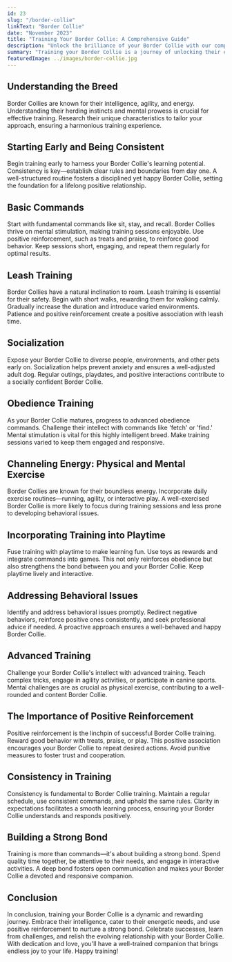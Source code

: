 ```yaml
---
id: 23
slug: "/border-collie"
linkText: "Border Collie"
date: "November 2023"
title: "Training Your Border Collie: A Comprehensive Guide"
description: "Unlock the brilliance of your Border Collie with our comprehensive training guide. From basic commands to advanced tricks—build a lasting bond."
summary: "Training your Border Collie is a journey of unlocking their exceptional intelligence and building a lasting bond. In this comprehensive guide, we'll explore key aspects of Border Collie training, offering practical tips for success."
featuredImage: ../images/border-collie.jpg
---
```


## Understanding the Breed

Border Collies are known for their intelligence, agility, and energy. Understanding their herding instincts and mental prowess is crucial for effective training. Research their unique characteristics to tailor your approach, ensuring a harmonious training experience.

## Starting Early and Being Consistent

Begin training early to harness your Border Collie's learning potential. Consistency is key—establish clear rules and boundaries from day one. A well-structured routine fosters a disciplined yet happy Border Collie, setting the foundation for a lifelong positive relationship.

## Basic Commands

Start with fundamental commands like sit, stay, and recall. Border Collies thrive on mental stimulation, making training sessions enjoyable. Use positive reinforcement, such as treats and praise, to reinforce good behavior. Keep sessions short, engaging, and repeat them regularly for optimal results.

## Leash Training

Border Collies have a natural inclination to roam. Leash training is essential for their safety. Begin with short walks, rewarding them for walking calmly. Gradually increase the duration and introduce varied environments. Patience and positive reinforcement create a positive association with leash time.

## Socialization

Expose your Border Collie to diverse people, environments, and other pets early on. Socialization helps prevent anxiety and ensures a well-adjusted adult dog. Regular outings, playdates, and positive interactions contribute to a socially confident Border Collie.

## Obedience Training

As your Border Collie matures, progress to advanced obedience commands. Challenge their intellect with commands like 'fetch' or 'find.' Mental stimulation is vital for this highly intelligent breed. Make training sessions varied to keep them engaged and responsive.

## Channeling Energy: Physical and Mental Exercise

Border Collies are known for their boundless energy. Incorporate daily exercise routines—running, agility, or interactive play. A well-exercised Border Collie is more likely to focus during training sessions and less prone to developing behavioral issues.

## Incorporating Training into Playtime

Fuse training with playtime to make learning fun. Use toys as rewards and integrate commands into games. This not only reinforces obedience but also strengthens the bond between you and your Border Collie. Keep playtime lively and interactive.

## Addressing Behavioral Issues

Identify and address behavioral issues promptly. Redirect negative behaviors, reinforce positive ones consistently, and seek professional advice if needed. A proactive approach ensures a well-behaved and happy Border Collie.

## Advanced Training

Challenge your Border Collie's intellect with advanced training. Teach complex tricks, engage in agility activities, or participate in canine sports. Mental challenges are as crucial as physical exercise, contributing to a well-rounded and content Border Collie.

## The Importance of Positive Reinforcement

Positive reinforcement is the linchpin of successful Border Collie training. Reward good behavior with treats, praise, or play. This positive association encourages your Border Collie to repeat desired actions. Avoid punitive measures to foster trust and cooperation.

## Consistency in Training

Consistency is fundamental to Border Collie training. Maintain a regular schedule, use consistent commands, and uphold the same rules. Clarity in expectations facilitates a smooth learning process, ensuring your Border Collie understands and responds positively.

## Building a Strong Bond

Training is more than commands—it's about building a strong bond. Spend quality time together, be attentive to their needs, and engage in interactive activities. A deep bond fosters open communication and makes your Border Collie a devoted and responsive companion.

## Conclusion

In conclusion, training your Border Collie is a dynamic and rewarding journey. Embrace their intelligence, cater to their energetic needs, and use positive reinforcement to nurture a strong bond. Celebrate successes, learn from challenges, and relish the evolving relationship with your Border Collie. With dedication and love, you'll have a well-trained companion that brings endless joy to your life. Happy training!
